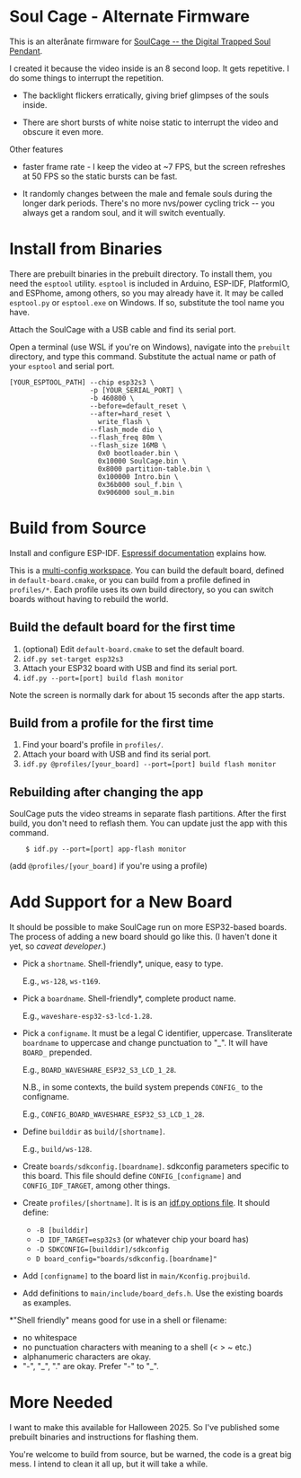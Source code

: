 # Soul Cage - Alternate Firmware

This is an alterånate firmware for [SoulCage -- the Digital Trapped Soul
Pendant](https://github.com/vishalsoniindia/SoulCage---The-Digital-Trapped-Soul-Pendant).

I created it because the video inside is an 8 second loop.  It gets
repetitive.  I do some things to interrupt the repetition.

* The backlight flickers erratically, giving brief glimpses of the souls
  inside.

* There are short bursts of white noise static to interrupt the video
  and obscure it even more.

Other features

 - faster frame rate - I keep the video at ~7 FPS, but the screen
   refreshes at 50 FPS so the static bursts can be fast.

 - It randomly changes between the male and female souls during the
   longer dark periods.  There's no more nvs/power cycling trick -- you
   always get a random soul, and it will switch eventually.

# Install from Binaries

There are prebuilt binaries in the prebuilt directory.  To install them,
you need the `esptool` utility.  `esptool` is included in Arduino,
ESP-IDF, PlatformIO, and ESPhome, among others, so you may already have
it.  It may be called `esptool.py` or `esptool.exe` on Windows.  If so,
substitute the tool name you have.

Attach the SoulCage with a USB cable and find its serial port.

Open a terminal (use WSL if you're on Windows), navigate into the
`prebuilt` directory, and type this command.  Substitute the actual name
or path of your `esptool` and serial port.

    [YOUR_ESPTOOL_PATH] --chip esp32s3 \
                        -p [YOUR_SERIAL_PORT] \
                        -b 460800 \
                        --before=default_reset \
                        --after=hard_reset \
                          write_flash \
                        --flash_mode dio \
                        --flash_freq 80m \
                        --flash_size 16MB \
                          0x0 bootloader.bin \
                          0x10000 SoulCage.bin \
                          0x8000 partition-table.bin \
                          0x100000 Intro.bin \
                          0x36b000 soul_f.bin \
                          0x906000 soul_m.bin


# Build from Source

Install and configure ESP-IDF.  [Espressif
documentation](https://docs.espressif.com/projects/esp-idf/en/v5.5.1/esp32s3/get-started/index.html)
explains how.

This is a [multi-config
workspace](https://github.com/espressif/esp-idf/blob/master/examples/build_system/cmake/multi_config/README.md).
You can build the default board, defined in `default-board.cmake`, or
you can build from a profile defined in `profiles/*`.  Each profile uses
its own build directory, so you can switch boards without having to
rebuild the world.

## Build the default board for the first time

  1. (optional) Edit `default-board.cmake` to set the default board.
  2. `idf.py set-target esp32s3`
  3. Attach your ESP32 board with USB and find its serial port.
  4. `idf.py --port=[port] build flash monitor`

  Note the screen is normally dark for about 15 seconds after the app
  starts.

## Build from a profile for the first time

  1. Find your board's profile in `profiles/`.
  2. Attach your board with USB and find its serial port.
  3. `idf.py @profiles/[your_board] --port=[port] build flash monitor`

## Rebuilding after changing the app

SoulCage puts the video streams in separate flash partitions.  After
the first build, you don't need to reflash them.  You can update just
the app with this command.
```
    $ idf.py --port=[port] app-flash monitor
```
(add `@profiles/[your_board]` if you're using a profile)


# Add Support for a New Board

It should be possible to make SoulCage run on more ESP32-based boards.
The process of adding a new board should go like this.  (I haven't done
it yet, so *caveat developer*.)

 - Pick a `shortname`.  Shell-friendly\*, unique, easy to type.
   
   E.g., `ws-128`, `ws-t169`.

 - Pick a `boardname`.  Shell-friendly\*, complete product name.
   
   E.g., `waveshare-esp32-s3-lcd-1.28`.

 - Pick a `configname`.  It must be a legal C identifier, uppercase.
   Transliterate `boardname` to uppercase and change punctuation to
   "\_".  It will have `BOARD_` prepended.

   E.g., `BOARD_WAVESHARE_ESP32_S3_LCD_1_28`.

   N.B., in some contexts, the build system prepends `CONFIG_` to the
   configname.

   E.g., `CONFIG_BOARD_WAVESHARE_ESP32_S3_LCD_1_28`.

 - Define `builddir` as `build/[shortname]`.

   E.g., `build/ws-128`.

 - Create `boards/sdkconfig.[boardname]`. sdkconfig parameters specific
   to this board.  This file should define `CONFIG_[configname]` and
   `CONFIG_IDF_TARGET`, among other things.

 - Create `profiles/[shortname]`.  It is is an
   [idf.py options file](https://docs.espressif.com/projects/esp-idf/en/v5.5.1/esp32s3/api-guides/tools/idf-py.html#global-options).
   It should define:
    + `-B [builddir]`
    + `-D IDF_TARGET=esp32s3` (or whatever chip your board has)
    + `-D SDKCONFIG=[builddir]/sdkconfig`
    + `D board_config="boards/sdkconfig.[boardname]"`

 - Add `[configname]` to the board list in `main/Kconfig.projbuild`.

 - Add definitions to `main/include/board_defs.h`.
   Use the existing boards as examples.

\*"Shell friendly" means good for use in a shell or filename:

 - no whitespace
 - no punctuation characters with meaning to a shell (&lt; &gt; ~ etc.)
 - alphanumeric characters are okay.
 - "-", "\_", "." are okay.  Prefer "-" to "\_".


# More Needed

I want to make this available for Halloween 2025.  So I've published
some prebuilt binaries and instructions for flashing them.

You're welcome to build from source, but be warned, the code is a great
big mess.  I intend to clean it all up, but it will take a while.

